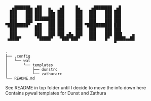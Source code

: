```

   ▄███████▄ ▄██   ▄    ▄█     █▄     ▄████████  ▄█       
  ███    ███ ███   ██▄ ███     ███   ███    ███ ███       
  ███    ███ ███▄▄▄███ ███     ███   ███    ███ ███       
  ███    ███ ▀▀▀▀▀▀███ ███     ███   ███    ███ ███       
▀█████████▀  ▄██   ███ ███     ███ ▀███████████ ███       
  ███        ███   ███ ███     ███   ███    ███ ███       
  ███        ███   ███ ███ ▄█▄ ███   ███    ███ ███▌    ▄ 
 ▄████▀       ▀█████▀   ▀███▀███▀    ███    █▀  █████▄▄██ 
                                                ▀         

.
├── .config
│   └── wal
│       └── templates
│           ├── dunstrc
│           └── zathurarc
└── README.md
```

See README in top folder until I decide to move the info down here  
Contains pywal templates for Dunst and Zathura

